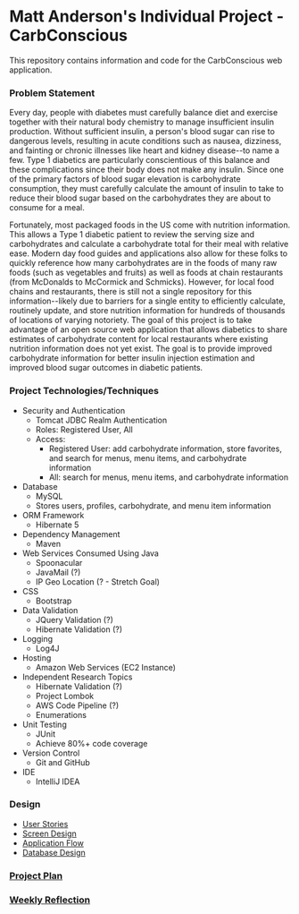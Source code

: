 # Matt Anderson's Individual Project - CarbConscious

This repository contains information and code for the CarbConscious web application.

### Problem Statement
Every day, people with diabetes must carefully balance diet and exercise together with their natural body chemistry to manage insufficient insulin production. 
Without sufficient insulin, a person's blood sugar can rise to dangerous levels, resulting in acute conditions such as nausea, dizziness, and fainting or chronic illnesses like heart and kidney disease--to name a few.
Type 1 diabetics are particularly conscientious of this balance and these complications since their body does not make any insulin. Since one of the primary factors of blood sugar elevation is carbohydrate consumption, they must carefully calculate the amount of insulin to take to reduce their blood sugar based on the carbohydrates they are about to consume for a meal.

Fortunately, most packaged foods in the US come with nutrition information. This allows a Type 1 diabetic patient to review the serving size and carbohydrates and calculate a carbohydrate total for their meal with relative ease.
Modern day food guides and applications also allow for these folks to quickly reference how many carbohydrates are in the foods of many raw foods (such as vegetables and fruits) as well as foods at chain restaurants (from McDonalds to McCormick and Schmicks).
However, for local food chains and restaurants, there is still not a single repository for this information--likely due to barriers for a single entity to efficiently calculate, routinely update, and store nutrition information for hundreds of thousands of locations of varying notoriety.
The goal of this project is to take advantage of an open source web application that allows diabetics to share estimates of carbohydrate content for local restaurants where existing nutrition information does not yet exist. 
The goal is to provide improved carbohydrate information for better insulin injection estimation and improved blood sugar outcomes in diabetic patients.

### Project Technologies/Techniques

* Security and Authentication
    * Tomcat JDBC Realm Authentication
    * Roles: Registered User, All
    * Access:
        * Registered User: add carbohydrate information, store favorites, and search for menus, menu items, and carbohydrate information
        * All: search for menus, menu items, and carbohydrate information
* Database
    * MySQL
    * Stores users, profiles, carbohydrate, and menu item information
* ORM Framework
    * Hibernate 5
* Dependency Management
    * Maven
* Web Services Consumed Using Java
    * Spoonacular
    * JavaMail (?)
    * IP Geo Location (? - Stretch Goal)
* CSS
    * Bootstrap
* Data Validation
    * JQuery Validation (?)
    * Hibernate Validation (?)
* Logging
    * Log4J
* Hosting
    * Amazon Web Services (EC2 Instance)
* Independent Research Topics
    * Hibernate Validation (?)
    * Project Lombok
    * AWS Code Pipeline (?)
    * Enumerations
* Unit Testing
    * JUnit
    * Achieve 80%+ code coverage
* Version Control
    * Git and GitHub
* IDE
    * IntelliJ IDEA

### Design

* [User Stories](designDocuments/userStories.md)
* [Screen Design](designDocuments/screenDesigns.md)
* [Application Flow](designDocuments/applicationFlow.md)
* [Database Design](designDocuments/databaseDiagram.png)

### [Project Plan](ProjectPlan.md)

### [Weekly Reflection](WeeklyReflection.md)